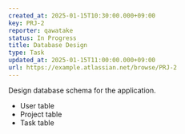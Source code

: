 ```yaml
---
created_at: 2025-01-15T10:30:00.000+09:00
key: PRJ-2
reporter: qawatake
status: In Progress
title: Database Design
type: Task
updated_at: 2025-01-15T11:00:00.000+09:00
url: https://example.atlassian.net/browse/PRJ-2
---
```


Design database schema for the application.
- User table
- Project table
- Task table